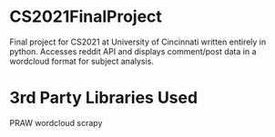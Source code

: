 # CS2021FinalProject

Final project for CS2021 at University of Cincinnati written entirely in python. Accesses reddit API and displays comment/post data in a wordcloud format for subject analysis. 

# 3rd Party Libraries Used

PRAW
wordcloud
scrapy
